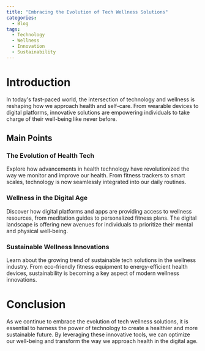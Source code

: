 ```yaml
---
title: "Embracing the Evolution of Tech Wellness Solutions"
categories:
  - Blog
tags:
  - Technology
  - Wellness
  - Innovation
  - Sustainability
---
```


# Introduction
In today's fast-paced world, the intersection of technology and wellness is reshaping how we approach health and self-care. From wearable devices to digital platforms, innovative solutions are empowering individuals to take charge of their well-being like never before.

## Main Points
### The Evolution of Health Tech
Explore how advancements in health technology have revolutionized the way we monitor and improve our health. From fitness trackers to smart scales, technology is now seamlessly integrated into our daily routines.

### Wellness in the Digital Age
Discover how digital platforms and apps are providing access to wellness resources, from meditation guides to personalized fitness plans. The digital landscape is offering new avenues for individuals to prioritize their mental and physical well-being.

### Sustainable Wellness Innovations
Learn about the growing trend of sustainable tech solutions in the wellness industry. From eco-friendly fitness equipment to energy-efficient health devices, sustainability is becoming a key aspect of modern wellness innovations.

# Conclusion
As we continue to embrace the evolution of tech wellness solutions, it is essential to harness the power of technology to create a healthier and more sustainable future. By leveraging these innovative tools, we can optimize our well-being and transform the way we approach health in the digital age.